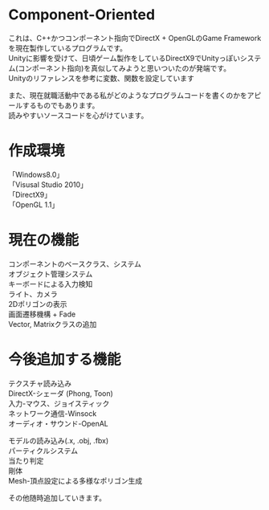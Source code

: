 # Component-Oriented
これは、C++かつコンポーネント指向でDirectX + OpenGLのGame Frameworkを現在製作しているプログラムです。  
Unityに影響を受けて、日頃ゲーム製作をしているDirectX9でUnityっぽいシステム(コンポーネント指向)を真似してみようと思いついたのが発端です。  
Unityのリファレンスを参考に変数、関数を設定しています  

また、現在就職活動中である私がどのようなプログラムコードを書くのかをアピールするものでもあります。  
読みやすいソースコードを心がけています。  

# 作成環境
「Windows8.0」  
「Visusal Studio 2010」  
「DirectX9」  
「OpenGL 1.1」  

# 現在の機能
コンポーネントのベースクラス、システム  
オブジェクト管理システム  
キーボードによる入力検知  
ライト、カメラ  
2Dポリゴンの表示  
画面遷移機構 + Fade  
Vector, Matrixクラスの追加  

# 今後追加する機能
テクスチャ読み込み  
DirectX-シェーダ (Phong, Toon)  
入力-マウス、ジョイスティック  
ネットワーク通信-Winsock  
オーディオ・サウンド-OpenAL  

モデルの読み込み(.x, .obj, .fbx)  
パーティクルシステム  
当たり判定  
剛体  
Mesh-頂点設定による多様なポリゴン生成  

その他随時追加していきます。
